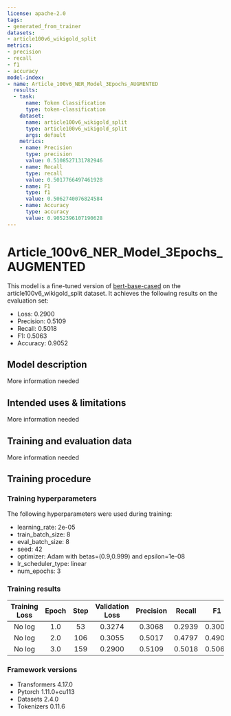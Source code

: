 ```yaml
---
license: apache-2.0
tags:
- generated_from_trainer
datasets:
- article100v6_wikigold_split
metrics:
- precision
- recall
- f1
- accuracy
model-index:
- name: Article_100v6_NER_Model_3Epochs_AUGMENTED
  results:
  - task:
      name: Token Classification
      type: token-classification
    dataset:
      name: article100v6_wikigold_split
      type: article100v6_wikigold_split
      args: default
    metrics:
    - name: Precision
      type: precision
      value: 0.5108527131782946
    - name: Recall
      type: recall
      value: 0.5017766497461928
    - name: F1
      type: f1
      value: 0.5062740076824584
    - name: Accuracy
      type: accuracy
      value: 0.9052396107190628
---
```


<!-- This model card has been generated automatically according to the information the Trainer had access to. You
should probably proofread and complete it, then remove this comment. -->

# Article_100v6_NER_Model_3Epochs_AUGMENTED

This model is a fine-tuned version of [bert-base-cased](https://huggingface.co/bert-base-cased) on the article100v6_wikigold_split dataset.
It achieves the following results on the evaluation set:
- Loss: 0.2900
- Precision: 0.5109
- Recall: 0.5018
- F1: 0.5063
- Accuracy: 0.9052

## Model description

More information needed

## Intended uses & limitations

More information needed

## Training and evaluation data

More information needed

## Training procedure

### Training hyperparameters

The following hyperparameters were used during training:
- learning_rate: 2e-05
- train_batch_size: 8
- eval_batch_size: 8
- seed: 42
- optimizer: Adam with betas=(0.9,0.999) and epsilon=1e-08
- lr_scheduler_type: linear
- num_epochs: 3

### Training results

| Training Loss | Epoch | Step | Validation Loss | Precision | Recall | F1     | Accuracy |
|:-------------:|:-----:|:----:|:---------------:|:---------:|:------:|:------:|:--------:|
| No log        | 1.0   | 53   | 0.3274          | 0.3068    | 0.2939 | 0.3002 | 0.8793   |
| No log        | 2.0   | 106  | 0.3055          | 0.5017    | 0.4797 | 0.4905 | 0.9007   |
| No log        | 3.0   | 159  | 0.2900          | 0.5109    | 0.5018 | 0.5063 | 0.9052   |


### Framework versions

- Transformers 4.17.0
- Pytorch 1.11.0+cu113
- Datasets 2.4.0
- Tokenizers 0.11.6
